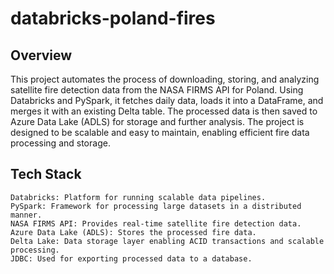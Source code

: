 # databricks-poland-fires
## Overview

This project automates the process of downloading, storing, and analyzing satellite fire detection data from the NASA FIRMS API for Poland. Using Databricks and PySpark, it fetches daily data, loads it into a DataFrame, and merges it with an existing Delta table. The processed data is then saved to Azure Data Lake (ADLS) for storage and further analysis. The project is designed to be scalable and easy to maintain, enabling efficient fire data processing and storage.
## Tech Stack

    Databricks: Platform for running scalable data pipelines.
    PySpark: Framework for processing large datasets in a distributed manner.
    NASA FIRMS API: Provides real-time satellite fire detection data.
    Azure Data Lake (ADLS): Stores the processed fire data.
    Delta Lake: Data storage layer enabling ACID transactions and scalable processing.
    JDBC: Used for exporting processed data to a database.
